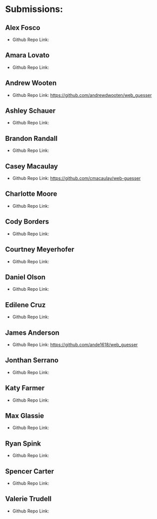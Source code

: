 # Submissions:

## Alex Fosco

* Github Repo Link:

## Amara Lovato

* Github Repo Link:

## Andrew Wooten

* Github Repo Link: https://github.com/andrewdwooten/web_guesser

## Ashley Schauer

* Github Repo Link:

## Brandon Randall

* Github Repo Link:

## Casey Macaulay

* Github Repo Link: https://github.com/cmacaulay/web-guesser

## Charlotte Moore

* Github Repo Link:

## Cody Borders

* Github Repo Link:

## Courtney Meyerhofer

* Github Repo Link:

## Daniel Olson

* Github Repo Link:

## Edilene Cruz

* Github Repo Link:

## James Anderson

* Github Repo Link: https://github.com/ande1618/web_guesser

## Jonthan Serrano

* Github Repo Link:

## Katy Farmer

* Github Repo Link:

## Max Glassie

* Github Repo Link:

## Ryan Spink

* Github Repo Link:

## Spencer Carter

* Github Repo Link:

## Valerie Trudell

* Github Repo Link:
